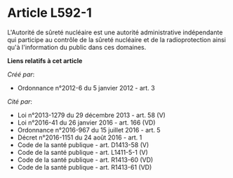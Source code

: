# Article L592-1

L'Autorité de sûreté nucléaire est une autorité administrative indépendante qui participe au contrôle de la sûreté nucléaire
et de la radioprotection ainsi qu'à l'information du public dans ces domaines.

**Liens relatifs à cet article**

_Créé par_:

  - Ordonnance n°2012-6 du 5 janvier 2012 - art. 3

_Cité par_:

  - Loi n°2013-1279 du 29 décembre 2013 - art. 58 (V)
  - Loi n°2016-41 du 26 janvier 2016 - art. 166 (VD)
  - Ordonnance n°2016-967 du 15 juillet 2016 - art. 5
  - Décret n°2016-1151 du 24 août 2016 - art. 1
  - Code de la santé publique - art. D1413-58 (V)
  - Code de la santé publique - art. L1411-5-1 (V)
  - Code de la santé publique - art. R1413-60 (VD)
  - Code de la santé publique - art. R1413-61 (VD)
